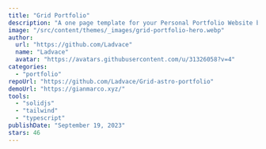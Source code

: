 ```yaml
---
title: "Grid Portfolio"
description: "A one page template for your Personal Portfolio Website built with Astro and TailwindCSS."
image: "/src/content/themes/_images/grid-portfolio-hero.webp"
author:
  url: "https://github.com/Ladvace"
  name: "Ladvace"
  avatar: "https://avatars.githubusercontent.com/u/31326058?v=4"
categories:
  - "portfolio"
repoUrl: "https://github.com/Ladvace/Grid-astro-portfolio"
demoUrl: "https://gianmarco.xyz/"
tools:
  - "solidjs"
  - "tailwind"
  - "typescript"
publishDate: "September 19, 2023"
stars: 46
---
```

